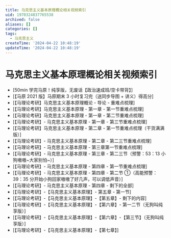 ```yaml
---
title: 马克思主义基本原理概论相关视频索引
uid: 1970324837765538
archived: false
aliases: []
categories: []
tags:
  - 马克思主义
createTime: '2024-04-22 10:48:19'
updateTime: '2024-04-22 10:48:19'
---
```


# 马克思主义基本原理概论相关视频索引

- [50min 学完马原！纯享版，无废话【政治速成班/空卡带背】]
- [【马原 2021 版】马原期末 3 小时复习完（送同步导图 + 讲义）得高分]
- [【马理论考研】马克思主义基本原理概论 - 导论 - 重难点梳理]
- [【马理论考研】马克思主义基本原理 - 第一章 - 第一节重难点梳理]
- [【马理论考研】马克思主义基本原理 - 第一章 - 第二节重难点梳理]
- [【马理论考研】- 马克思主义基本原理 - 第一章 - 第三节重难点梳理]
- [【马理论考研】马克思主义基本原理 - 第二章 - 第一节重难点梳理（干货满满版）]
- [【马理论考研】- 马克思主义基本原理 - 第二章 - 第二三节重难点梳理]
- [【马理论考研】- 马克思主义基本原理 - 第三章第一节重难点梳理]
- [【马理论考研】- 马克思主义基本原理 - 第三章 - 第二三节（预警：53：13 小狗嗷嗷~大家别怕~）]
- [【马理论考研】- 马克思主义基本原理 - 第四章 - 第一节重难点梳理]
- [【马理论考研】- 马克思主义基本原理 - 第四章 - 第二节 ①（高能预警：39：35 分开始小狗回家嗷嗷了好几声，可以调低声音）]
- [【马理论考研】- 马克思主义基本原理 - 第四章 - 剩下的全部]
- [【马理论考研】-【马克思主义基本原理】- 第五章 - 第一节]
- [【马理论考研】-【马克思主义基本原理】-【第五章】- 剩下的内容]
- [【马理论考研】-【马克思主义基本原理】-【第六章】- 第一二节（无狗叫纯享版）]
- [【马理论考研】-【马克思主义基本原理】-【第六章】-【第三节】（无狗叫纯享版）]
- [【马理论考研】-【马克思主义基本原理】-【第七章】]
